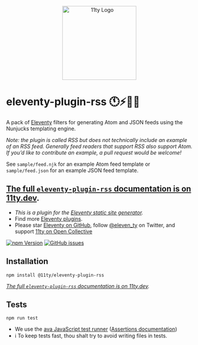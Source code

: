 <p align="center"><img src="https://www.11ty.dev/img/logo-github.svg" width="200" height="200" alt="11ty Logo"></p>

# eleventy-plugin-rss 🕚⚡️🎈🐀

A pack of [Eleventy](https://github.com/11ty/eleventy) filters for generating Atom and JSON feeds using the Nunjucks templating engine.

_Note: the plugin is called RSS but does not technically include an example of an RSS feed. Generally feed readers that support RSS also support Atom. If you’d like to contribute an example, a pull request would be welcome!_

See `sample/feed.njk` for an example Atom feed template or `sample/feed.json` for an example JSON feed template.

## [The full `eleventy-plugin-rss` documentation is on 11ty.dev](https://www.11ty.dev/docs/plugins/rss/).

* _This is a plugin for the [Eleventy static site generator](https://www.11ty.dev/)._
* Find more [Eleventy plugins](https://www.11ty.dev/docs/plugins/).
* Please star [Eleventy on GitHub](https://github.com/11ty/eleventy/), follow [@eleven_ty](https://twitter.com/eleven_ty) on Twitter, and support [11ty on Open Collective](https://opencollective.com/11ty)

[![npm Version](https://img.shields.io/npm/v/@11ty/eleventy-plugin-rss.svg?style=for-the-badge)](https://www.npmjs.com/package/@11ty/eleventy-plugin-rss) [![GitHub issues](https://img.shields.io/github/issues/11ty/eleventy-plugin-rss.svg?style=for-the-badge)](https://github.com/11ty/eleventy-plugin-rss/issues)

## Installation

```
npm install @11ty/eleventy-plugin-rss
```

_[The full `eleventy-plugin-rss` documentation is on 11ty.dev](https://www.11ty.dev/docs/plugins/rss/)._

## Tests

```
npm run test
```

- We use the [ava JavaScript test runner](https://github.com/avajs/ava) ([Assertions documentation](https://github.com/avajs/ava/blob/master/docs/03-assertions.md))
- ℹ️ To keep tests fast, thou shalt try to avoid writing files in tests.

